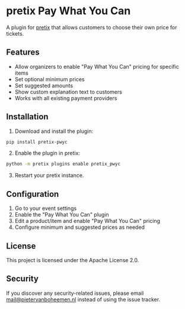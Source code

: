# pretix Pay What You Can

A plugin for [pretix](https://github.com/pretix/pretix) that allows customers to choose their own price for tickets.

## Features

- Allow organizers to enable "Pay What You Can" pricing for specific items
- Set optional minimum prices
- Set suggested amounts
- Show custom explanation text to customers
- Works with all existing payment providers

## Installation

1. Download and install the plugin:

```bash
pip install pretix-pwyc
```

2. Enable the plugin in pretix:

```bash
python -m pretix plugins enable pretix_pwyc
```

3. Restart your pretix instance.

## Configuration

1. Go to your event settings
2. Enable the "Pay What You Can" plugin
3. Edit a product/item and enable "Pay What You Can" pricing
4. Configure minimum and suggested prices as needed

## License

This project is licensed under the Apache License 2.0.

## Security

If you discover any security-related issues, please email mail@pietervanboheemen.nl instead of using the issue tracker.
